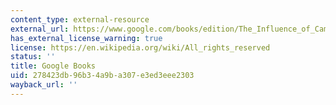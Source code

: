 ```yaml
---
content_type: external-resource
external_url: https://www.google.com/books/edition/The_Influence_of_Campaign_Contributions/7pZFDwAAQBAJ?hl=en&gbpv=1
has_external_license_warning: true
license: https://en.wikipedia.org/wiki/All_rights_reserved
status: ''
title: Google Books
uid: 278423db-96b3-4a9b-a307-e3ed3eee2303
wayback_url: ''
---
```

